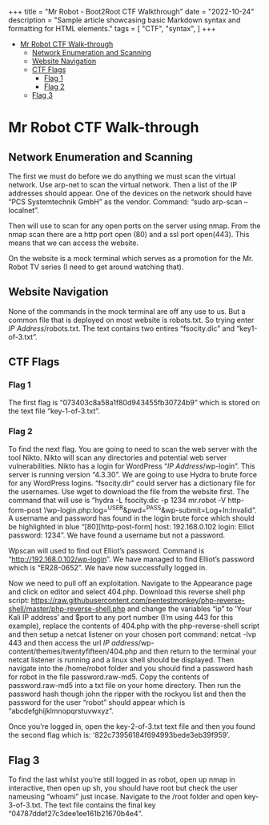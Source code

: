 +++
title = "Mr Robot - Boot2Root CTF Walkthrough"
date = "2022-10-24"
description = "Sample article showcasing basic Markdown syntax and formatting for HTML elements."
tags = [
    "CTF",
    "syntax",
]
+++

- <a href="#mr-robot-ctf-walk-through"
  id="toc-mr-robot-ctf-walk-through">Mr Robot CTF Walk-through</a>
  - <a href="#network-enumeration-and-scanning"
    id="toc-network-enumeration-and-scanning">Network Enumeration and
    Scanning</a>
  - <a href="#website-navigation" id="toc-website-navigation">Website
    Navigation</a>
  - <a href="#ctf-flags" id="toc-ctf-flags">CTF Flags</a>
    - <a href="#flag-1" id="toc-flag-1">Flag 1</a>
    - <a href="#flag-2" id="toc-flag-2">Flag 2</a>
  - <a href="#flag-3" id="toc-flag-3">Flag 3</a>

# Mr Robot CTF Walk-through

## Network Enumeration and Scanning

The first we must do before we do anything we must scan the virtual
network. Use arp-net to scan the virtual network. Then a list of the IP
addresses should appear. One of the devices on the network should have
“PCS Systemtechnik GmbH” as the vendor. Command: “sudo arp-scan
–localnet”.

Then will use to scan for any open ports on the server using nmap. From
the nmap scan there are a http port open (80) and a ssl port open(443).
This means that we can access the website.

On the website is a mock terminal which serves as a promotion for the
Mr. Robot TV series (I need to get around watching that).

## Website Navigation

None of the commands in the mock terminal are off any use to us. But a
common file that is deployed on most website is robots.txt. So trying
enter *IP Address*/robots.txt. The text contains two entires
“fsocity.dic” and “key1-of-3.txt”.

## CTF Flags

### Flag 1

The first flag is “073403c8a58a1f80d943455fb30724b9” which is stored on
the text file “key-1-of-3.txt”.

### Flag 2

To find the next flag. You are going to need to scan the web server with
the tool Nikto. Nikto will scan any directories and potential web server
vulnerabilities. Nikto has a login for WordPress “*IP
Address*/wp-login”. This server is running version “4.3.30”. We are
going to use Hydra to brute force for any WordPress logins.
“fsocity.dir” could server has a dictionary file for the usernames. Use
wget to download the file from the website first. The command that will
use is “hydra -L fsocity.dic -p 1234 mr.robot -V http-form-post
’/wp-login.php:log=<sup>USER</sup>&pwd=<sup>PASS</sup>&wp-submit=Log+In:Invalid”.
A username and password has found in the login brute force which should
be highlighted in blue “\[80\]\[http-post-form\] host: 192.168.0.102
login: Elliot password: 1234”. We have found a username but not a
password.

Wpscan will used to find out Elliot’s password. Command is
“<http://192.168.0.102/wp-login>”. We have managed to find Elliot’s
password which is “ER28-0652”. We have now successfully logged in.

Now we need to pull off an exploitation. Navigate to the Appearance page
and click on editor and select 404.php. Download this reverse shell php
script:
<https://raw.githubusercontent.com/pentestmonkey/php-reverse-shell/master/php-reverse-shell.php>
and change the variables “ip” to ‘Your Kali IP address’ and \$port to
any port number (I’m using 443 for this example), replace the contents
of 404.php with the php-reverse-shell script and then setup a netcat
listener on your chosen port command: netcat -lvp 443 and then access
the url *IP address*/wp-content/themes/twentyfifteen/404.php and then
return to the terminal your netcat listener is running and a linux shell
should be displayed. Then navigate into the /home/robot folder and you
should find a password hash for robot in the file password.raw-md5. Copy
the contents of password.raw-md5 into a txt file on your home directory.
Then run the password hash though john the ripper with the rockyou list
and then the password for the user “robot” should appear which is
“abcdefghijklmnopqrstuvwxyz”.

Once you’re logged in, open the key-2-of-3.txt text file and then you
found the second flag which is: ‘822c73956184f694993bede3eb39f959’.

## Flag 3

To find the last whilst you’re still logged in as robot, open up nmap in
interactive, then open up sh, you should have root but check the user
nameusing “whoami” just incase. Navigate to the /root folder and open
key-3-of-3.txt. The text file contains the final key
“04787ddef27c3dee1ee161b21670b4e4”. 


